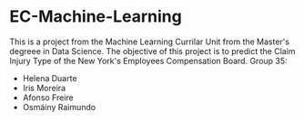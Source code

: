 # EC-Machine-Learning
This is a project from the Machine Learning Currilar Unit from the Master's degreee in Data Science. The objective of this project is to predict the Claim Injury Type of the New York's Employees Compensation Board.
Group 35:
- Helena Duarte
- Iris Moreira
- Afonso Freire
- Osmáiny Raimundo
